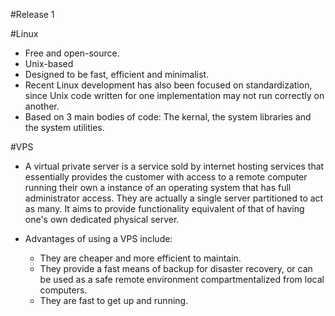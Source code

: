 #Release 1 

#Linux

* Free and open-source.
* Unix-based
* Designed to be fast, efficient and minimalist.
* Recent Linux development has also been focused on standardization, since Unix code written for one 
  implementation may not run correctly on another.
* Based on 3 main bodies of code: The kernal, the system libraries and the system utilities.

#VPS

* A virtual private server is a service sold by internet hosting services that essentially provides the 
  customer with access to a remote computer running their own a instance of an operating system that has
  full administrator access.  They are actually a single server partitioned to act as many.  It aims to provide functionality equivalent of that of having one's own dedicated physical server.

* Advantages of using a VPS include:
	- They are cheaper and more efficient to maintain.
	- They provide a fast means of backup for disaster recovery, or can be used as a safe remote environment
	  compartmentalized from local computers.
	- They are fast to get up and running.   